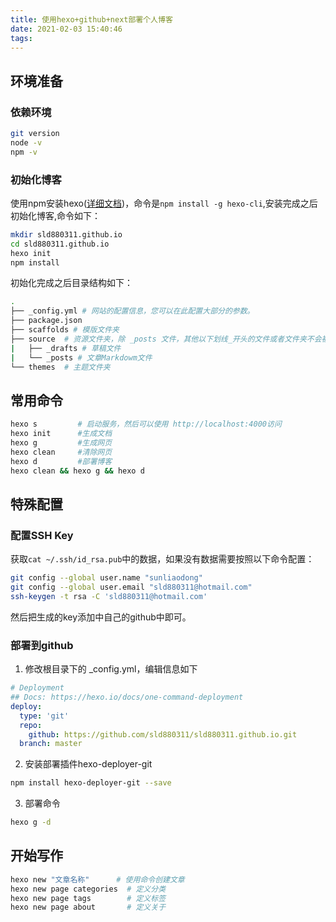 ```yaml
---
title: 使用hexo+github+next部署个人博客
date: 2021-02-03 15:40:46
tags:
---
```


## 环境准备

### 依赖环境

```bash
git version
node -v
npm -v
```

### 初始化博客

使用npm安装hexo([详细文档](https://hexo.io/zh-cn/))，命令是`npm install -g hexo-cli`,安装完成之后初始化博客,命令如下：

```bash
mkdir sld880311.github.io
cd sld880311.github.io
hexo init 
npm install
```
初始化完成之后目录结构如下：

```bash
.
├── _config.yml # 网站的配置信息，您可以在此配置大部分的参数。 
├── package.json
├── scaffolds # 模版文件夹
├── source  # 资源文件夹，除 _posts 文件，其他以下划线_开头的文件或者文件夹不会被编译打包到public文件夹
|   ├── _drafts # 草稿文件
|   └── _posts # 文章Markdowm文件 
└── themes  # 主题文件夹
```

## 常用命令

```bash
hexo s         # 启动服务，然后可以使用 http://localhost:4000访问
hexo init      #生成文档
hexo g         #生成网页
hexo clean     #清除网页
hexo d         #部署博客
hexo clean && hexo g && hexo d
```

## 特殊配置

### 配置SSH Key

获取`cat ~/.ssh/id_rsa.pub`中的数据，如果没有数据需要按照以下命令配置：

```bash
git config --global user.name "sunliaodong"
git config --global user.email "sld880311@hotmail.com"
ssh-keygen -t rsa -C 'sld880311@hotmail.com'
```

然后把生成的key添加中自己的github中即可。

### 部署到github

1. 修改根目录下的 _config.yml，编辑信息如下

```yml
# Deployment
## Docs: https://hexo.io/docs/one-command-deployment
deploy:
  type: 'git'
  repo:
    github: https://github.com/sld880311/sld880311.github.io.git
  branch: master
```

2. 安装部署插件hexo-deployer-git

```bash
npm install hexo-deployer-git --save
```

3. 部署命令

```bash
hexo g -d
```

## 开始写作

```bash
hexo new "文章名称"      # 使用命令创建文章
hexo new page categories  # 定义分类
hexo new page tags        # 定义标签
hexo new page about       # 定义关于
```



